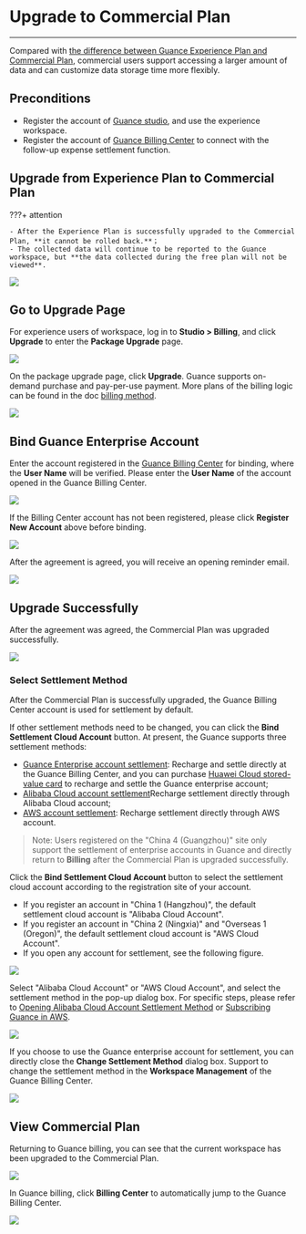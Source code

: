 # Upgrade to Commercial Plan
---

Compared with [the difference between Guance Experience Plan and Commercial Plan](trail.md#trail-vs-commercial), commercial users support accessing a larger amount of data and can customize data storage time more flexibly.

## Preconditions

- Register the account of [Guance studio](https://console.guance.com/), and use the experience workspace.
- Register the account of [Guance Billing Center](https://boss.guance.com/) to connect with the follow-up expense settlement function.

## Upgrade from Experience Plan to Commercial Plan

???+ attention

    - After the Experience Plan is successfully upgraded to the Commercial Plan, **it cannot be rolled back.**；
    - The collected data will continue to be reported to the Guance workspace, but **the data collected during the free plan will not be viewed**.

![](img/9.upgrade_1.png)

## Go to Upgrade Page

For experience users of workspace, log in to **Studio > Billing**, and click **Upgrade** to enter the **Package Upgrade** page.

![](img/9.upgrade_1.png)

On the package upgrade page, click **Upgrade**. Guance supports on-demand purchase and pay-per-use payment. More plans of the billing logic can be found in the doc [billing method](../billing/billing-method/index.md).

![](img/9.upgrade_2.png)

## Bind Guance Enterprise Account

Enter the account registered in the [Guance Billing Center](https://boss.guance.com/) for binding, where the **User Name** will be verified. Please enter the **User Name** of the account opened in the Guance Billing Center.

![](img/9.upgrade_3.png)

If the Billing Center account has not been registered, please click **Register New Account** above before binding.

![](img/7.biling_account_5.png)

After the agreement is agreed, you will receive an opening reminder email.

![](img/9.upgrade_4.png)

## Upgrade Successfully

After the agreement was agreed, the Commercial Plan was upgraded successfully.

![](img/9.upgrade_5.png)

### Select Settlement Method

After the Commercial Plan is successfully upgraded, the Guance Billing Center account is used for settlement by default. 

If other settlement methods need to be changed, you can click the **Bind Settlement Cloud Account** button. At present, the Guance supports three settlement methods:

- [Guance Enterprise account settlement](../billing/billing-account/enterprise-account.md): Recharge and settle directly at the Guance Billing Center, and you can purchase [Huawei Cloud stored-value card](../billing/billing-account/huaweicloud-account.md) to recharge and settle the Guance enterprise account;
- [Alibaba Cloud account settlement](../billing/billing-account/aliyun-account.md)Recharge settlement directly through Alibaba Cloud account;
- [AWS account settlement](../billing/billing-account/aws-account.md): Recharge settlement directly through AWS account.

> Note: Users registered on the "China 4 (Guangzhou)" site only support the settlement of enterprise accounts in Guance and directly return to **Billing** after the Commercial Plan is upgraded successfully.


Click the **Bind Settlement Cloud Account** button to select the settlement cloud account according to the registration site of your account.

- If you register an account in "China 1 (Hangzhou)", the default settlement cloud account is "Alibaba Cloud Account".
- If you register an account in "China 2 (Ningxia)" and "Overseas 1 (Oregon)", the default settlement cloud account is "AWS Cloud Account".
- If you open any account for settlement, see the following figure.

![](img/9.upgrade_6.png)

Select "Alibaba Cloud Account" or "AWS Cloud Account", and select the settlement method in the pop-up dialog box. For specific steps, please refer to [Opening Alibaba Cloud Account Settlement Method](../billing/billing-account/aliyun-account.md) or [Subscribing Guance in AWS](../billing/billing-account/aws-account.md).

![](img/9.upgrade_7.png)

If you choose to use the Guance enterprise account for settlement, you can directly close the **Change Settlement Method** dialog box. Support to change the settlement method in the **Workspace Management** of the Guance Billing Center.

![](img/9.upgrade_9.png)

## View Commercial Plan

Returning to Guance billing, you can see that the current workspace has been upgraded to the Commercial Plan.

![](img/9.upgrade_10.png)

In Guance billing, click **Billing Center** to automatically jump to the Guance Billing Center.

![](img/9.upgrade_11.png)



